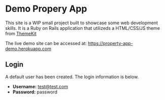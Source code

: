 # Demo Propery App

This site is a WIP small project built to showcase some web development skills. It is a Ruby on Rails application that utilizeds a HTML/CSS/JS theme from [ThemeKit](https://themeforest.net/item/themekit-bootstrap-admin-theme-kit/6767145)

The live demo site can be accessed at: https://property-app-demo.herokuapp.com

## Login
A default user has been created.  The login information is below.

- **Username:**  test@test.com
- **Password:** password
